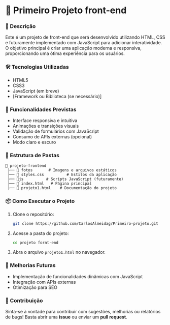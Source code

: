 # 🚀 Primeiro Projeto front-end

### 📌 Descrição
Este é um projeto de front-end que será desenvolvido utilizando HTML, CSS e futuramente implementado com JavaScript para adicionar interatividade. O objetivo principal é criar uma aplicação moderna e responsiva, proporcionando uma ótima experiência para os usuários.

### 🛠 Tecnologias Utilizadas
- HTML5
- CSS3
- JavaScript (em breve)
- [Framework ou Biblioteca (se necessário)]

### 🎯 Funcionalidades Previstas
- Interface responsiva e intuitiva
- Animações e transições visuais
- Validação de formulários com JavaScript
- Consumo de APIs externas (opcional)
- Modo claro e escuro

### 📂 Estrutura de Pastas
```
📂 projeto-frontend
 ├── 📁 fotos       # Imagens e arquivos estáticos
 ├── 📄 styles.css          # Estilos da aplicação
 ├── 📄js          # Scripts JavaScript (futuramente)
 ├── 📄 index.html   # Página principal
 ├── 📄 projeto1.html    # Documentação do projeto
```

### 📦 Como Executar o Projeto
1. Clone o repositório:
   ```bash
   git clone https://github.com/CarlosAlmeidag/Primeiro-projeto.git
   ```
2. Acesse a pasta do projeto:
   ```bash
   cd projeto fornt-end
   ```
3. Abra o arquivo `projeto1.html` no navegador.

### 📌 Melhorias Futuras
- Implementação de funcionalidades dinâmicas com JavaScript
- Integração com APIs externas
- Otimização para SEO

### 🤝 Contribuição
Sinta-se à vontade para contribuir com sugestões, melhorias ou relatórios de bugs! Basta abrir uma **issue** ou enviar um **pull request**.


